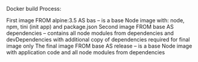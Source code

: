 Docker build Process:

First image FROM alpine:3.5 AS bas – is a base Node image with: node, npm, tini (init app) and package.json
Second image FROM base AS dependencies – contains all node modules from dependencies and devDependencies with additional copy of dependencies required for final image only
The final image FROM base AS release – is a base Node image with application code and all node modules from dependencies